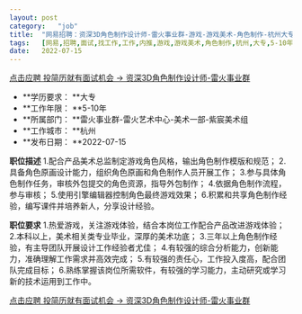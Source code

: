 ```yaml
---
layout:	post
category:	"job"
title:	"网易招聘：资深3D角色制作设计师-雷火事业群-游戏-游戏美术-角色制作-杭州大专5-10年"
tags:	[网易,招聘,面试,找工作,工作,内推,游戏,游戏美术,角色制作,杭州,大专,5-10年]
date:	2022-07-15
---
```


[点击应聘 投简历就有面试机会 -> 资深3D角色制作设计师-雷火事业群](http://mobile.bole.netease.com/bole/boleDetail?id=32465&employeeId=346f03c3cda5f04c&key=all)



- **学历要求： **大专
- **工作年限： **5-10年
- **所属部门： **雷火事业群-雷火艺术中心-美术一部-紫宸美术组
- **工作城市： **杭州
- **发布日期： **2022-07-15



**职位描述**
1.配合产品美术总监制定游戏角色风格，输出角色制作模版和规范；
2.具备角色原画设计能力，组织角色原画和角色制作人员开展工作；
3.参与具体角色制作任务，审核外包提交的角色资源，指导外包制作；
4.依据角色制作流程，参与审核；
5.使用引擎编辑器控制角色最终游戏效果；
6.积累和共享角色制作经验，编写课件并培养新人，分享设计经验。



**职位要求**
1.热爱游戏，关注游戏体验，结合本岗位工作配合产品改进游戏体验；
2.本科以上，美术相关类专业毕业，深厚的美术功底；
3.三年以上角色制作经验，有主导团队开展设计工作经验者尤佳；
4.有较强的综合分析能力，创新能力，准确理解工作需求并高效完成；
5.有较强的责任心，工作投入度高，配合团队完成目标；
6.熟练掌握该岗位所需软件，有较强的学习能力，主动研究或学习新的技术运用到工作中。



[点击应聘 投简历就有面试机会 -> 资深3D角色制作设计师-雷火事业群](http://mobile.bole.netease.com/bole/boleDetail?id=32465&employeeId=346f03c3cda5f04c&key=all)